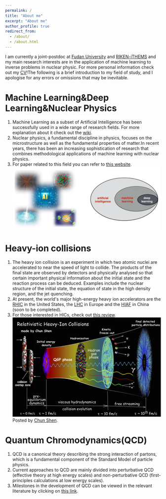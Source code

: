 ```yaml
---
permalink: /
title: "About me"
excerpt: "About me"
author_profile: true
redirect_from: 
  - /about/
  - /about.html
---
```


I am currently a joint-postdoc at [Fudan University](https://www.fudan.edu.cn) and [RIKEN-iTHEMS](https://ithems.riken.jp/en) and my main research interests are in the application of machine learning to inverse problems in nuclear physic. For more personal information check out my [CV](https://leefp29.github.io/cv)!The following is a brief introduction to my field of study, and I apologise for any errors or omissions that may be inevitable.

Machine Learning&Deep Learning&Nuclear Physics
======
1. Machine Learning as a subset of Artificial Intelligence has been successfully used in a wide range of research fields. For more explanation about it check out the [wiki](https://en.wikipedia.org/wiki/Machine_learning).
2. Nuclear physics, a fundamental discipline in physics, focuses on the microstructure as well as the fundamental properties of matter.In recent years, there has been an increasing sophistication of research that combines methodological applications of machine learning with nuclear physics.
3. For paper related to this field you can refer to [this website](https://iml-wg.github.io/HEPML-LivingReview/).
![](/images/MLDL.png)


Heavy-ion collisions
======
1. The heavy ion collision is an experiment in which two atomic nuclei are accelerated to near the speed of light to collide. The products of the final state are observed by detectors and physically analysed so that certain important physical information about the initial state and the reaction process can be deduced. Examples include the nuclear structure of the initial state, the equation of state in the high density region, and the jet quenching.
2. At present, the world's major high-energy heavy ion accelerators are the [RHIC](https://www.bnl.gov/rhic/) in the United States, the [LHC](https://home.cern/science/accelerators/large-hadron-collider) in Europe and the [HIAF](https://english.imp.cas.cn/research/facilities/HIAF/) in China (soon to be completed).
3. For those interested in HICs, check out [this review](https://www.annualreviews.org/doi/10.1146/annurev-nucl-101917-020852).
![](/images/HIC.jpg)
Posted by [Chun Shen](https://u.osu.edu/vishnu/author/shen-201-2/).

Quantum Chromodynamics(QCD)
======
1. QCD is a canonical theory describing the strong interaction of partons, which is a fundamental component of the Standard Model of particle physics.
2. Current approaches to QCD are mainly divided into perturbative QCD (effective theory at high energy scales) and non-perturbative QCD (first-principles calculations at low energy scales).
3. Milestones in the development of QCD can be viewed in the relevant literature by clicking on [this link](https://journals.aps.org/collections/50-years-QCD).

